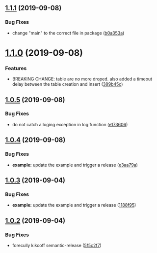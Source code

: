 ## [1.1.1](https://github.com/kaminskypavel/winston-bigquery/compare/v1.1.0...v1.1.1) (2019-09-08)


### Bug Fixes

* change "main" to the correct file in package ([b0a353a](https://github.com/kaminskypavel/winston-bigquery/commit/b0a353a))

# [1.1.0](https://github.com/kaminskypavel/winston-bigquery/compare/v1.0.5...v1.1.0) (2019-09-08)


### Features

* BREAKING CHANGE: table are no more droped. also added a timeout delay between the table creation and insert ([389b45c](https://github.com/kaminskypavel/winston-bigquery/commit/389b45c))

## [1.0.5](https://github.com/kaminskypavel/winston-bigquery/compare/v1.0.4...v1.0.5) (2019-09-08)


### Bug Fixes

* do not catch a loging exception in log function ([e173606](https://github.com/kaminskypavel/winston-bigquery/commit/e173606))

## [1.0.4](https://github.com/kaminskypavel/winston-bigquery/compare/v1.0.3...v1.0.4) (2019-09-08)


### Bug Fixes

* **example:** update the example and trigger a release ([e3aa79a](https://github.com/kaminskypavel/winston-bigquery/commit/e3aa79a))

## [1.0.3](https://github.com/kaminskypavel/winston-bigquery/compare/v1.0.2...v1.0.3) (2019-09-04)


### Bug Fixes

* **example:** update the example and trigger a release ([1188f95](https://github.com/kaminskypavel/winston-bigquery/commit/1188f95))

## [1.0.2](https://github.com/kaminskypavel/winston-bigquery/compare/v1.0.1...v1.0.2) (2019-09-04)


### Bug Fixes

* forecully kikcoff semantic-release ([5f5c2f7](https://github.com/kaminskypavel/winston-bigquery/commit/5f5c2f7))
